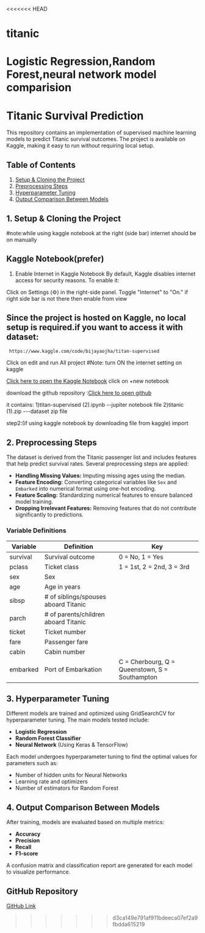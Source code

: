 <<<<<<< HEAD
# titanic
Logistic Regression,Random Forest,neural network model comparision
=======
# Titanic Survival Prediction

This repository contains an implementation of supervised machine learning models to predict Titanic survival outcomes. The project is available on Kaggle, making it easy to run without requiring local setup.

## Table of Contents
1. [Setup & Cloning the Project](#setup-cloning-the-project)
2. [Preprocessing Steps](#preprocessing-steps)
3. [Hyperparameter Tuning](#hyperparameter-tuning)
4. [Output Comparison Between Models](#output-comparison-between-models)

## 1. Setup & Cloning the Project
#note:while using kaggle notebook at the right (side bar) internet should be on manually

## Kaggle Notebook(prefer)
1. Enable Internet in Kaggle Notebook
By default, Kaggle disables internet access for security reasons. To enable it:

Click on Settings (⚙️) in the right-side panel.
Toggle "Internet" to "On."
if right side bar is not there then enable from view


## Since the project is hosted on Kaggle, no local setup is required.if you want to access it with dataset:
```bash
 https://www.kaggle.com/code/bijayaojha/titan-supervised

```
Click on edit and run All project #Note: turn ON the internet setting on kaggle

[Click here to open the Kaggle Notebook](https://www.kaggle.com/code/)
  click on  +new notebook

  
download the github repository :[Click here to open github]( https://github.com/Bijayaoza/titanic_data.git)

it contains:
1)titan-supervised (2).ipynb --jupiter notebook file
2)titanic (1).zip  ---dataset zip file

step2:(if using kaggle notebook by downloading file from kaggle)
  import 

      



## 2. Preprocessing Steps
The dataset is derived from the Titanic passenger list and includes features that help predict survival rates. Several preprocessing steps are applied:
- **Handling Missing Values:** Imputing missing ages using the median.
- **Feature Encoding:** Converting categorical variables like `Sex` and `Embarked` into numerical format using one-hot encoding.
- **Feature Scaling:** Standardizing numerical features to ensure balanced model training.
- **Dropping Irrelevant Features:** Removing features that do not contribute significantly to predictions.

### Variable Definitions
| Variable  | Definition                              | Key |
|-----------|----------------------------------------|-----|
| survival  | Survival outcome                      | 0 = No, 1 = Yes |
| pclass    | Ticket class                          | 1 = 1st, 2 = 2nd, 3 = 3rd |
| sex       | Sex                                   |   |
| age       | Age in years                          |   |
| sibsp     | # of siblings/spouses aboard Titanic |   |
| parch     | # of parents/children aboard Titanic |   |
| ticket    | Ticket number                         |   |
| fare      | Passenger fare                        |   |
| cabin     | Cabin number                          |   |
| embarked  | Port of Embarkation                   | C = Cherbourg, Q = Queenstown, S = Southampton |

## 3. Hyperparameter Tuning
Different models are trained and optimized using GridSearchCV for hyperparameter tuning. The main models tested include:
- **Logistic Regression**
- **Random Forest Classifier**
- **Neural Network** (Using Keras & TensorFlow)

Each model undergoes hyperparameter tuning to find the optimal values for parameters such as:
- Number of hidden units for Neural Networks
- Learning rate and optimizers
- Number of estimators for Random Forest

## 4. Output Comparison Between Models
After training, models are evaluated based on multiple metrics:
- **Accuracy**
- **Precision**
- **Recall**
- **F1-score**

A confusion matrix and classification report are generated for each model to visualize performance.

## GitHub Repository
[GitHub Link](https://github.com/Bijayaoza/titanic.git)

>>>>>>> d3ca149e791af911bdeeca07ef2a9fbdda615219
